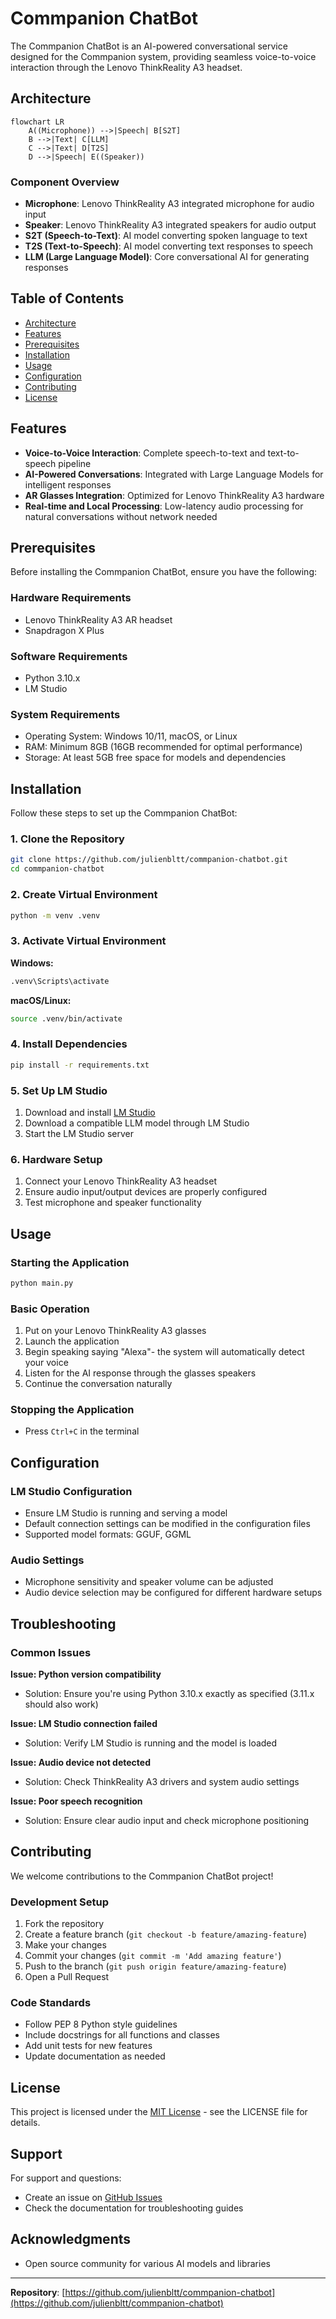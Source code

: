 # Commpanion ChatBot

The Commpanion ChatBot is an AI-powered conversational service designed for the Commpanion system, providing seamless voice-to-voice interaction through the Lenovo ThinkReality A3 headset.

## Architecture

```mermaid
flowchart LR
    A((Microphone)) -->|Speech| B[S2T]
    B -->|Text| C[LLM]
    C -->|Text| D[T2S]
    D -->|Speech| E((Speaker))
```
### Component Overview

- **Microphone**: Lenovo ThinkReality A3 integrated microphone for audio input
- **Speaker**: Lenovo ThinkReality A3 integrated speakers for audio output
- **S2T (Speech-to-Text)**: AI model converting spoken language to text
- **T2S (Text-to-Speech)**: AI model converting text responses to speech
- **LLM (Large Language Model)**: Core conversational AI for generating responses

## Table of Contents

- [Architecture](#architecture)
- [Features](#features)
- [Prerequisites](#prerequisites)
- [Installation](#installation)
- [Usage](#usage)
- [Configuration](#configuration)
- [Contributing](#contributing)
- [License](#license)

## Features

- **Voice-to-Voice Interaction**: Complete speech-to-text and text-to-speech pipeline
- **AI-Powered Conversations**: Integrated with Large Language Models for intelligent responses
- **AR Glasses Integration**: Optimized for Lenovo ThinkReality A3 hardware
- **Real-time and Local Processing**: Low-latency audio processing for natural conversations without network needed

## Prerequisites

Before installing the Commpanion ChatBot, ensure you have the following:

### Hardware Requirements
- Lenovo ThinkReality A3 AR headset
- Snapdragon X Plus 

### Software Requirements
- Python 3.10.x
- LM Studio

### System Requirements
- Operating System: Windows 10/11, macOS, or Linux
- RAM: Minimum 8GB (16GB recommended for optimal performance)
- Storage: At least 5GB free space for models and dependencies

## Installation

Follow these steps to set up the Commpanion ChatBot:

### 1. Clone the Repository
```bash
git clone https://github.com/julienbltt/commpanion-chatbot.git
cd commpanion-chatbot
```

### 2. Create Virtual Environment
```bash
python -m venv .venv
```

### 3. Activate Virtual Environment

**Windows:**
```bash
.venv\Scripts\activate
```

**macOS/Linux:**
```bash
source .venv/bin/activate
```

### 4. Install Dependencies
```bash
pip install -r requirements.txt
```

### 5. Set Up LM Studio
1. Download and install [LM Studio](https://lmstudio.ai/)
2. Download a compatible LLM model through LM Studio
3. Start the LM Studio server

### 6. Hardware Setup
1. Connect your Lenovo ThinkReality A3 headset
2. Ensure audio input/output devices are properly configured
3. Test microphone and speaker functionality

## Usage

### Starting the Application
```bash
python main.py
```

### Basic Operation
1. Put on your Lenovo ThinkReality A3 glasses
2. Launch the application
3. Begin speaking saying "Alexa"- the system will automatically detect your voice
4. Listen for the AI response through the glasses speakers
5. Continue the conversation naturally

### Stopping the Application
- Press `Ctrl+C` in the terminal

## Configuration

### LM Studio Configuration
- Ensure LM Studio is running and serving a model
- Default connection settings can be modified in the configuration files
- Supported model formats: GGUF, GGML

### Audio Settings
- Microphone sensitivity and speaker volume can be adjusted
- Audio device selection may be configured for different hardware setups

## Troubleshooting

### Common Issues

**Issue: Python version compatibility**
- Solution: Ensure you're using Python 3.10.x exactly as specified (3.11.x should also work)

**Issue: LM Studio connection failed**
- Solution: Verify LM Studio is running and the model is loaded

**Issue: Audio device not detected**
- Solution: Check ThinkReality A3 drivers and system audio settings

**Issue: Poor speech recognition**
- Solution: Ensure clear audio input and check microphone positioning

## Contributing

We welcome contributions to the Commpanion ChatBot project!

### Development Setup
1. Fork the repository
2. Create a feature branch (`git checkout -b feature/amazing-feature`)
3. Make your changes
4. Commit your changes (`git commit -m 'Add amazing feature'`)
5. Push to the branch (`git push origin feature/amazing-feature`)
6. Open a Pull Request

### Code Standards
- Follow PEP 8 Python style guidelines
- Include docstrings for all functions and classes
- Add unit tests for new features
- Update documentation as needed

## License

This project is licensed under the [MIT License](LICENSE) - see the LICENSE file for details.

## Support

For support and questions:
- Create an issue on [GitHub Issues](https://github.com/julienbltt/commpanion-chatbot/issues)
- Check the documentation for troubleshooting guides

## Acknowledgments

- Open source community for various AI models and libraries

---

**Repository**: [https://github.com/julienbltt/commpanion-chatbot](https://github.com/julienbltt/commpanion-chatbot)